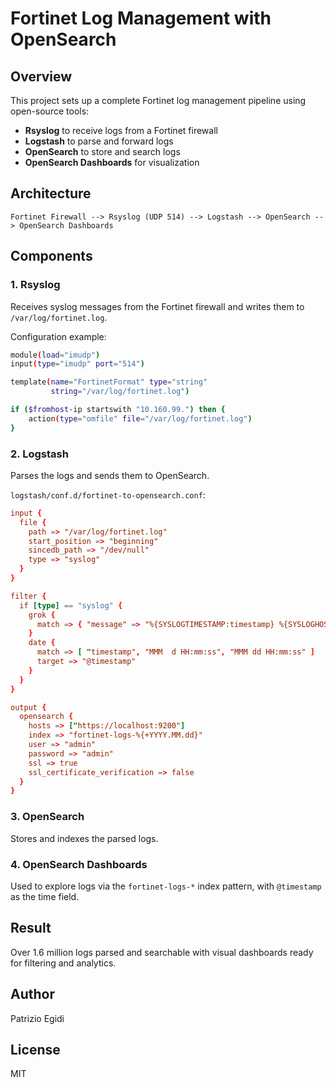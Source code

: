 # Fortinet Log Management with OpenSearch

## Overview
This project sets up a complete Fortinet log management pipeline using open-source tools:
- **Rsyslog** to receive logs from a Fortinet firewall
- **Logstash** to parse and forward logs
- **OpenSearch** to store and search logs
- **OpenSearch Dashboards** for visualization

## Architecture
```
Fortinet Firewall --> Rsyslog (UDP 514) --> Logstash --> OpenSearch --> OpenSearch Dashboards
```

## Components

### 1. Rsyslog
Receives syslog messages from the Fortinet firewall and writes them to `/var/log/fortinet.log`.

Configuration example:
```bash
module(load="imudp")
input(type="imudp" port="514")

template(name="FortinetFormat" type="string"
         string="/var/log/fortinet.log")

if ($fromhost-ip startswith "10.160.99.") then {
    action(type="omfile" file="/var/log/fortinet.log")
}
```

### 2. Logstash
Parses the logs and sends them to OpenSearch.

`logstash/conf.d/fortinet-to-opensearch.conf`:
```conf
input {
  file {
    path => "/var/log/fortinet.log"
    start_position => "beginning"
    sincedb_path => "/dev/null"
    type => "syslog"
  }
}

filter {
  if [type] == "syslog" {
    grok {
      match => { "message" => "%{SYSLOGTIMESTAMP:timestamp} %{SYSLOGHOST:hostname} %{DATA:program}: %{GREEDYDATA:msg}" }
    }
    date {
      match => [ "timestamp", "MMM  d HH:mm:ss", "MMM dd HH:mm:ss" ]
      target => "@timestamp"
    }
  }
}

output {
  opensearch {
    hosts => ["https://localhost:9200"]
    index => "fortinet-logs-%{+YYYY.MM.dd}"
    user => "admin"
    password => "admin"
    ssl => true
    ssl_certificate_verification => false
  }
}
```

### 3. OpenSearch
Stores and indexes the parsed logs.

### 4. OpenSearch Dashboards
Used to explore logs via the `fortinet-logs-*` index pattern, with `@timestamp` as the time field.

## Result
Over 1.6 million logs parsed and searchable with visual dashboards ready for filtering and analytics.

## Author
Patrizio Egidi

## License
MIT
